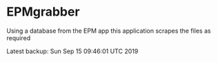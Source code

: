 # EPMgrabber
Using a database from the EPM app this application scrapes the files as required


Latest backup: Sun Sep 15 09:46:01 UTC 2019

